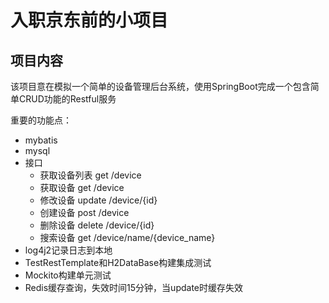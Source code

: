 # 入职京东前的小项目

## 项目内容

该项目意在模拟一个简单的设备管理后台系统，使用SpringBoot完成一个包含简单CRUD功能的Restful服务

重要的功能点：  

+ mybatis
+ mysql
+ 接口
  + 获取设备列表 get /device
  + 获取设备 get /device
  + 修改设备 update /device/{id}
  + 创建设备 post /device
  + 删除设备 delete /device/{id}
  + 搜索设备 get /device/name/{device_name}
+ log4j2记录日志到本地
+ TestRestTemplate和H2DataBase构建集成测试
+ Mockito构建单元测试
+ Redis缓存查询，失效时间15分钟，当update时缓存失效
